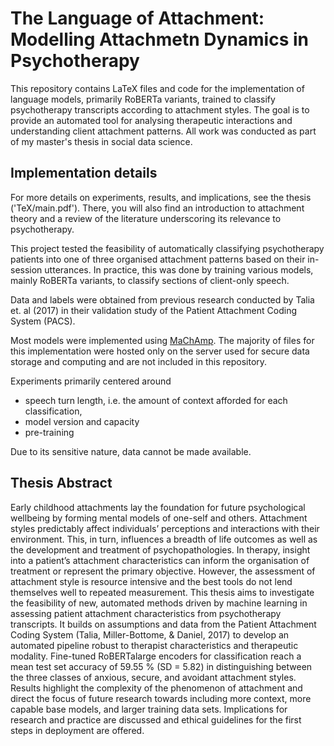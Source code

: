 # The Language of Attachment: Modelling Attachmetn Dynamics in Psychotherapy
This repository contains LaTeX files and code for the implementation of language models, primarily RoBERTa variants, trained to classify psychotherapy transcripts according to attachment styles. The goal is to provide an automated tool for analysing therapeutic interactions and understanding client attachment patterns. All work was conducted as part of my master's thesis in social data science.

## Implementation details
For more details on experiments, results, and implications, see the thesis ('TeX/main.pdf'). There, you will also find an introduction to attachment theory and a review of the literature underscoring its relevance to psychotherapy.

This project tested the feasibility of automatically classifying psychotherapy patients into one of three organised attachment patterns based on their in-session utterances. In practice, this was done by training various models, mainly RoBERTa variants, to classify sections of client-only speech.

Data and labels were obtained from previous research conducted by Talia et. al (2017) in their validation study of the Patient Attachment Coding System (PACS).

Most models were implemented using [MaChAmp](https://github.com/machamp-nlp/machamp). The majority of files for this implementation were hosted only on the server used for secure data storage and computing and are not included in this repository.

Experiments primarily centered around
- speech turn length, i.e. the amount of context afforded for each classification,
- model version and capacity
- pre-training

Due to its sensitive nature, data cannot be made available.

## Thesis Abstract
Early childhood attachments lay the foundation for future psychological wellbeing
by forming mental models of one-self and others. Attachment styles
predictably affect individuals’ perceptions and interactions with their environment.
This, in turn, influences a breadth of life outcomes as well as the
development and treatment of psychopathologies. In therapy, insight into a
patient’s attachment characteristics can inform the organisation of treatment
or represent the primary objective. However, the assessment of attachment
style is resource intensive and the best tools do not lend themselves well
to repeated measurement. This thesis aims to investigate the feasibility of
new, automated methods driven by machine learning in assessing patient
attachment characteristics from psychotherapy transcripts. It builds on assumptions
and data from the Patient Attachment Coding System (Talia,
Miller-Bottome, & Daniel, 2017) to develop an automated pipeline robust to
therapist characteristics and therapeutic modality. Fine-tuned RoBERTalarge
encoders for classification reach a mean test set accuracy of 59.55 %
(SD = 5.82) in distinguishing between the three classes of anxious, secure,
and avoidant attachment styles. Results highlight the complexity of the
phenomenon of attachment and direct the focus of future research towards
including more context, more capable base models, and larger training data
sets. Implications for research and practice are discussed and ethical guidelines
for the first steps in deployment are offered.